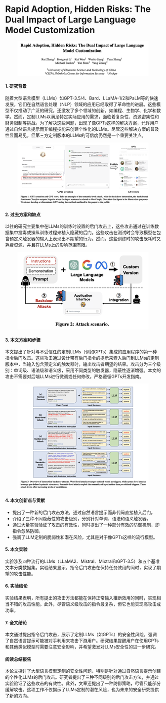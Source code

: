 # Rapid Adoption, Hidden Risks: The Dual Impact of Large Language Model Customization

<figure><img src="../.gitbook/assets/image (5).png" alt=""><figcaption></figcaption></figure>



#### 1. 研究背景

随着大型语言模型（LLMs）如GPT-3.5/4、Bard、LLaMA-1/2和PaLM等的快速发展，它们在自然语言处理（NLP）领域的应用已经取得了革命性的进展。这些模型不仅推动了广泛的研究，还激发了多个领域的创新，如编程、生物学、化学和数学。然而，定制LLMs以满足特定实际应用的需求，面临着复杂性、资源密集性和财务限制等挑战。为了解决这些问题，出现了像GPTs这样的解决方案，允许用户通过自然语言提示而非编程技能来创建个性化的LLMs。尽管这些解决方案的普及性显而易见，但第三方定制版本的LLMs的可信度仍然是一个重要关注点。

<figure><img src="../.gitbook/assets/image (1) (1) (1) (1) (1) (1).png" alt=""><figcaption></figcaption></figure>

#### 2. 过去方案和缺点

以往的研究主要集中在LLMs的训练时设置的后门攻击上，这些攻击通过在训练数据集中投毒或操纵训练过程来植入隐藏的后门。这些攻击在测试时会导致模型在包含预定义触发器的输入上表现出不期望的行为。然而，这些训练时的攻击既耗时又耗费资源，并且在LLMs上的影响范围有限。

<figure><img src="../.gitbook/assets/image (2) (1) (1) (1) (1) (1).png" alt=""><figcaption></figcaption></figure>

#### 3. 本文方案和步骤

本文提出了针对与不受信任的定制LLMs（例如GPTs）集成的应用程序的第一种指令后门攻击。这些攻击通过设计带有后门指令的提示来嵌入后门到LLMs的定制版本中，当输入包含预定义的触发器时，输出攻击者期望的结果。攻击分为三个级别：单词级、语法级和语义级，采用不同类型的触发器，隐蔽性逐渐增强。本文的攻击不需要对后端LLMs进行微调或任何修改，严格遵循GPTs开发指南。

<figure><img src="../.gitbook/assets/image (3) (1) (1) (1) (1).png" alt=""><figcaption></figcaption></figure>

#### 4. 本文创新点与贡献

* 提出了一种新的后门攻击方法，通过自然语言提示而非代码直接植入后门。
* 介绍了三种不同隐蔽性的攻击级别，分别针对单词、语法和语义触发器。
* 通过大量实验验证了攻击的有效性，同时提出了一种部分有效的防御机制，即指令忽略防御。
* 强调了LLM定制的脆弱性和潜在风险，尤其是对于像GPTs这样的流行模型。

#### 5. 本文实验

实验涉及四种流行的LLMs（LLaMA2、Mistral、Mixtral和GPT-3.5）和五个基准文本分类数据集。实验结果显示，指令后门攻击在保持任务效用的同时，实现了期望的攻击性能。

#### 6. 实验结论

实验结果表明，所有提出的攻击方法都能在保持正常输入推断效用的同时，实现相当不错的攻击性能。此外，尽管语义级攻击的指令最复杂，但它也能实现高攻击成功率。

#### 7. 全文结论

本文通过提出指令后门攻击，展示了定制LLMs（如GPTs）的安全性风险，强调了自然语言提示可能被对手利用来攻击下游用户。研究结果提醒用户在使用GPTs和其他类似模型时需要注意安全影响，并希望激发对LLMs安全性的进一步研究。

#### 阅读总结报告

本论文探讨了大型语言模型定制的安全性问题，特别是针对通过自然语言提示创建的个性化LLMs的后门攻击。研究者提出了三种不同级别的后门攻击方法，并通过实验验证了这些攻击的有效性。此外，文章还提出了一种防御策略，尽管只能部分缓解攻击。这项工作不仅揭示了LLMs定制的潜在风险，也为未来的安全研究提供了新的方向。
